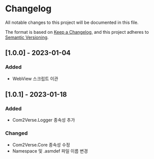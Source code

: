 # Changelog
All notable changes to this project will be documented in this file.

The format is based on [Keep a Changelog](https://keepachangelog.com/en/1.0.0/),
and this project adheres to [Semantic Versioning](https://semver.org/spec/v2.0.0.html).

## [1.0.0] - 2023-01-04
### Added
- WebView 스크립트 이관

## [1.0.1] - 2023-01-18
### Added
- Com2Verse.Logger 종속성 추가
### Changed
- Com2Verse.Core 종속성 수정
- Namespace 및 .asmdef 파일 이름 변경